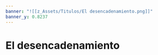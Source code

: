 ```yaml
---
banner: "![[z_Assets/Titulos/El desencadenamiento.png]]"
banner_y: 0.8237
---
```

# El desencadenamiento